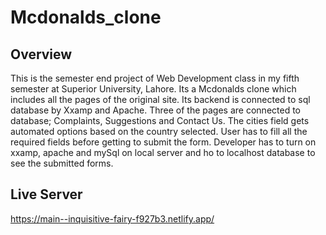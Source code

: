 # Mcdonalds_clone
## Overview
This is the semester end project of Web Development class in my fifth semester at Superior University, Lahore.
Its a Mcdonalds clone which includes all the pages of the original site. Its backend is connected to sql database by Xxamp and Apache. Three of the pages are connected to database; Complaints, Suggestions and Contact Us.
The cities field gets automated options based on the country selected. User has to fill all the required fields before getting to submit the form.
Developer has to turn on xxamp, apache and mySql on local server and ho to localhost database to see the submitted forms.

## Live Server
https://main--inquisitive-fairy-f927b3.netlify.app/
